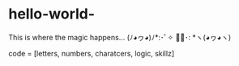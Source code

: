 # hello-world-
This is where the magic happens... (ﾉ◕ヮ◕)ﾉ*:･ﾟ✧ ✧ﾟ･: *ヽ(◕ヮ◕ヽ)

code = [letters, numbers, charatcers, logic, skillz]
